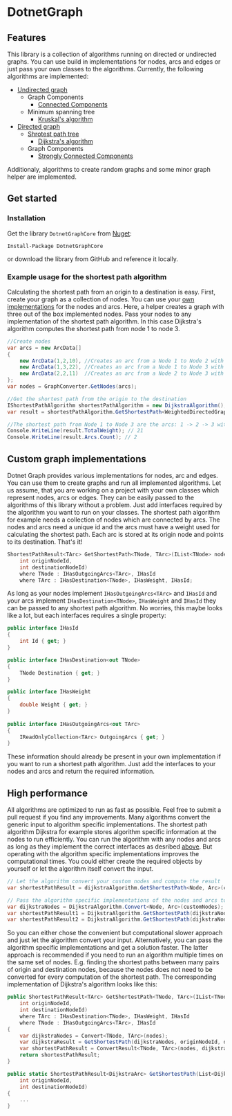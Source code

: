 # DotnetGraph

## Features
This library is a collection of algorithms running on directed or undirected graphs.
You can use build in implementations for nodes, arcs and edges or just pass your own classes to the algorithms.
Currently, the following algorithms are implemented:
- [Undirected graph](https://en.wikipedia.org/wiki/Graph_(discrete_mathematics))
  - Graph Components
     - [Connected Components](https://en.wikipedia.org/wiki/Component_(graph_theory))
  - Minimum spanning tree
    - [Kruskal's algorithm](https://en.wikipedia.org/wiki/Kruskal%27s_algorithm)
- [Directed graph](https://en.wikipedia.org/wiki/Directed_graph)
  - [Shrotest path tree](https://en.wikipedia.org/wiki/Shortest-path_tree)
    - [Dijkstra's algorithm](https://en.wikipedia.org/wiki/Dijkstra%27s_algorithm)
  - Graph Components
    - [Strongly Connected Components](https://en.wikipedia.org/wiki/Strongly_connected_component)
	
Additionaly, algorithms to create random graphs and some minor graph	helper are implemented.

## Get started

### Installation

Get the library `DotnetGraphCore` from [Nuget](https://www.nuget.org/packages/DotnetGraphCore/):

```
Install-Package DotnetGraphCore
```

or download the library from GitHub and reference it locally.

### Example usage for the shortest path algorithm

Calculating the shortest path from an origin to a destination is easy.
First, create your graph as a collection of nodes.
You can use your [own implementations](#custom-graph-implementations) for the nodes and arcs.
Here, a helper creates a graph with three out of the box implemented nodes.
Pass your nodes to any implementation of the shortest path algorithm.
In this case Dijkstra's algorithm computes the shortest path from node 1 to node 3.

```c#
//Create nodes
var arcs = new ArcData[]
{
	new ArcData(1,2,10), //Creates an arc from a Node 1 to Node 2 with a weight of 10
	new ArcData(1,3,22), //Creates an arc from a Node 1 to Node 3 with a weight of 22
	new ArcData(2,2,11)  //Creates an arc from a Node 2 to Node 3 with a weight of 11
};
var nodes = GraphConverter.GetNodes(arcs);

//Get the shortest path from the origin to the destination
IShortestPathAlgorithm shortestPathAlgorithm = new DijkstraAlgorithm();
var result = shortestPathAlgorithm.GetShortestPath<WeightedDirectedGraphNode, WeightedDirectedGraphArc>(nodes, 1, 3);

//The shortest path from Node 1 to Node 3 are the arcs: 1 -> 2 -> 3 with a total weight of 21
Console.WriteLine(result.TotalWeight); // 21
Console.WriteLine(result.Arcs.Count); // 2
```

## Custom graph implementations

Dotnet Graph provides various implementations for nodes, arc and edges.
You can use them to create graphs and run all implemented algorithms.
Let us assume, that you are working on a project with your own classes which represent nodes, arcs or edges.
They can be easily passed to the algorithms of this library without a problem.
Just add interfaces required by the algorithm you want to run on your classes.
The shortest path algorithm for example needs a collection of nodes which are connected by arcs.
The nodes and arcs need a unique id and the arcs must have a weight used for calculating the shortest path.
Each arc is stored at its origin node and points to its destination.
That's it!
```c#
ShortestPathResult<TArc> GetShortestPath<TNode, TArc>(IList<TNode> nodes,
	int originNodeId,
	int destinationNodeId)
	where TNode : IHasOutgoingArcs<TArc>, IHasId
	where TArc : IHasDestination<TNode>, IHasWeight, IHasId;
```
As long as your nodes implement `IHasOutgoingArcs<TArc>` and `IHasId` and your arcs implement `IHasDestination<TNode>`, `IHasWeight` and `IHasId` they can be passed to any shortest path algorithm.
No worries, this maybe looks like a lot, but each interfaces requires a single property:

```c#
public interface IHasId
{
	int Id { get; }
}

public interface IHasDestination<out TNode>
{
	TNode Destination { get; }
}

public interface IHasWeight
{
	double Weight { get; }
}
	
public interface IHasOutgoingArcs<out TArc>
{
	IReadOnlyCollection<TArc> OutgoingArcs { get; }
}
```

These information should already be present in your own implementation if you want to run a shortest path algorithm.
Just add the interfaces to your nodes and arcs and return the required information.

## High performance

All algorithms are optimized to run as fast as possible.
Feel free to submit a pull request if you find any improvements.
Many algorithms convert the generic input to algorithm specific implementations.
The shortest path algorithm Dijkstra for example stores algorithm specific information at the nodes to run efficiently.
You can run the algorithm with any nodes and arcs as long as they implement the correct interfaces as desribed [above](#custom-graph-implementations).
But operating with the algorithm specific implementations improves the computational times.
You could either create the required objects by yourself or let the algorithm itself convert the input.

```c#
// Let the algorithm convert your custom nodes and compute the result
var shortestPathResult = dijkstraAlgorithm.GetShortestPath<Node, Arc>(customNodes, 1, 3);

// Pass the algorithm specific implementations of the nodes and arcs to compute the result
var dijkstraNodes = DijkstraAlgorithm.Convert<Node, Arc>(customNodes);
var shortestPathResult1 = DijkstraAlgorithm.GetShortestPath(dijkstraNodes, 1, 3);
var shortestPathResult2 = DijkstraAlgorithm.GetShortestPath(dijkstraNodes, 1, 4);
```

So you can either chose the convenient but computational slower approach and just let the algorithm convert your input.
Alternatively, you can pass the algorithm specific implementations and get a solution faster.
The latter approach is recommended if you need to run an algorithm multiple times on the same set of nodes.
E.g. finding the shortest paths between many pairs of origin and destination nodes, because the nodes does not need to be converted for every computation of the shortest path.
The corresponding implementation of Dijkstra's algorithm looks like this:

```c#
public ShortestPathResult<TArc> GetShortestPath<TNode, TArc>(IList<TNode> nodes,
	int originNodeId,
	int destinationNodeId)
	where TArc : IHasDestination<TNode>, IHasWeight, IHasId
	where TNode : IHasOutgoingArcs<TArc>, IHasId
{
	var dijkstraNodes = Convert<TNode, TArc>(nodes);
	var dijkstraResult = GetShortestPath(dijkstraNodes, originNodeId, destinationNodeId);
	var shortestPathResult = ConvertResult<TNode, TArc>(nodes, dijkstraResult);
	return shortestPathResult;
}

public static ShortestPathResult<DijkstraArc> GetShortestPath(List<DijkstraNode> inputNodes,
	int originNodeId,
	int destinationNodeId)
{
	...
}
```



